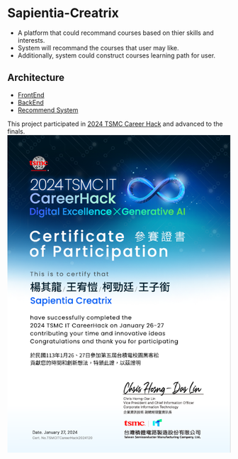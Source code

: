 # Sapientia-Creatrix

* A platform that could recommand courses based on thier skills and interests.
* System will recommand the courses that user may like.
* Additionally, system could construct courses learning path for user.

## Architecture
* [FrontEnd](https://github.com/Sapientia-Creatrix/FrontEnd)
* [BackEnd](https://github.com/Sapientia-Creatrix/BackEnd)
* [Recommend System](https://github.com/Sapientia-Creatrix/RecommendSystem)

This project participated in [2024 TSMC Career Hack](https://www.tsmc.com/static/english/careers/2024Careerhack/index.html) and advanced to the finals.
![certificate](https://github.com/Sapientia-Creatrix/.github/blob/main/certificate.png)
